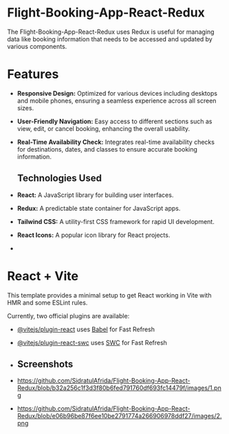 <h1>Flight-Booking-App-React-Redux</h1>
The Flight-Booking-App-React-Redux uses Redux is useful for managing data like booking information that needs to be accessed and updated by various components.
<h1>Features</h1>

- **Responsive Design:** Optimized for various devices including desktops and mobile phones, ensuring a seamless experience across all screen sizes.
- **User-Friendly Navigation:** Easy access to different sections such as view, edit, or cancel booking, enhancing the overall usability.
- **Real-Time Availability Check:** Integrates real-time availability checks for destinations, dates, and classes to ensure accurate booking information.
  ## Technologies Used

- **React:** A JavaScript library for building user interfaces.
- **Redux:** A predictable state container for JavaScript apps.
- **Tailwind CSS:** A utility-first CSS framework for rapid UI development.
- **React Icons:** A popular icon library for React projects.
- 
# React + Vite

This template provides a minimal setup to get React working in Vite with HMR and some ESLint rules.

Currently, two official plugins are available:

- [@vitejs/plugin-react](https://github.com/vitejs/vite-plugin-react/blob/main/packages/plugin-react/README.md) uses [Babel](https://babeljs.io/) for Fast Refresh
- [@vitejs/plugin-react-swc](https://github.com/vitejs/vite-plugin-react-swc) uses [SWC](https://swc.rs/) for Fast Refresh

-  ## Screenshots
-  https://github.com/SidratulAfrida/Flight-Booking-App-React-Redux/blob/b32a256c1f3d3f80b6fed791760df693fc14479f/images/1.png
-  https://github.com/SidratulAfrida/Flight-Booking-App-React-Redux/blob/e06b96be87f6ee10be2791774a266906978ddf27/images/2.png
  
